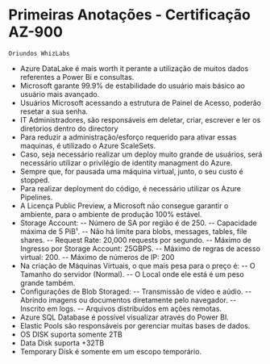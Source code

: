 # Primeiras Anotações - Certificação AZ-900 #
    Oriundos WhizLabs 
  
  - Azure DataLake é mais worth it perante a utilização de muitos dados referentes a Power Bi e consultas.
  - Microsoft garante 99.9% de estabilidade do usuário mais básico ao usuário mais avançado.
  - Usuários Microsoft acessando a estrutura de Painel de Acesso, poderão resetar a sua senha.
  - IT Administradores, são responsáveis em deletar, criar, escrever e ler os diretorios dentro do directory
  - Para reduzir a administração/esforço requerido para ativar essas maquinas, é utilizado o Azure ScaleSets.
  - Caso, seja necessário realizar um deploy muito grande de usuários, será necessário utilizar o privilégio de identity managment do Azure.
  - Sempre que, for pausada uma máquina virtual, junto, o seu custo é stopped.
  - Para realizar deployment do código, é necessário utilizar os Azure Pipelines.
  - A Licença Public Preview, a Microsoft não consegue garantir o ambiente, para o ambiente de produção 100% estável.
  - Storage Account:
  	-- Número de SA por região é de 250.
	-- Capacidade máxima de 5 PiB¹.
	-- Não há limite para blobs, messages, tables, file shares.
	-- Request Rate: 20,000 requests por segundo.
	-- Máximo de Ingresso por Storage Account: 25GBPS.
	-- Máximo de regras de acesso virtual: 200.
	-- Máximo de números de IP: 200
  - Na criação de Máquinas Virtuais, o que mais pesa para o preço é:
  	-- O Tamanho do servidor (Normal).
	-- O Local onde ele está é um peso grande também.
  - Configurações de Blob Storaged:
  	-- Transmissão de vídeo e aúdio.
	-- Abrindo imagens ou documentos diretamente pelo navegador.
	-- Inscrito em logs.
	-- Arquivos distribuídos em ações remotas.
  - Azure SQL Database é possível visualizar através do Power BI.
  - Elastic Pools são responsáveis por gerenciar muitas bases de dados.
  - OS DISK suporta somente 2TB
  - Data Disk suporta +32TB
  - Temporary Disk é somente em um escopo temporário.
